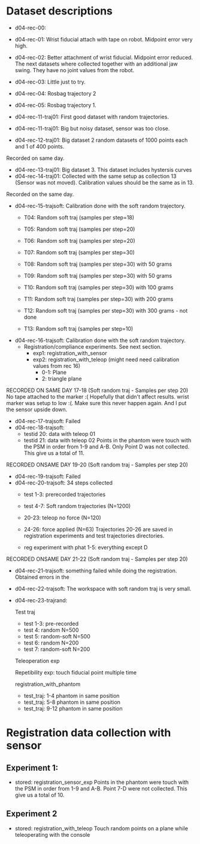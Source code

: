 # Dataset descriptions


* d04-rec-00:
* d04-rec-01: Wrist fiducial attach with tape on robot. Midpoint error very high.
* d04-rec-02: Better attachment of wrist fiducial. Midpoint error reduced.
The next datasets where collected together with an additional jaw swing. They have no joint values from the robot.
* d04-rec-03: Little just to try.
* d04-rec-04: Rosbag trajectory 2
* d04-rec-05: Rosbag trajectory 1.

* d04-rec-11-traj01: First good dataset with random trajectories.
* d04-rec-11-traj01: Big but noisy dataset, sensor was too close.
* d04-rec-12-traj01: Big dataset 2 random datasets of 1000 points each and 1 of 400 points.

Recorded on same day.
* d04-rec-13-traj01: Big dataset 3. This dataset includes hystersis curves
* d04-rec-14-traj01: Collected with the same setup as collection 13 (Sensor was not moved). Calibration values should be the same as in 13.

Recorded on the same day.
* d04-rec-15-trajsoft: Calibration done with the soft random trajectory.
    * T04: Random soft traj (samples per step=18)
    * T05: Random soft traj (samples per step=20)
    * T06: Random soft traj (samples per step=20)
    * T07: Random soft traj (samples per step=30)

    * T08: Random soft traj (samples per step=30) with 50 grams
    * T09: Random soft traj (samples per step=30) with 50 grams
    * T10: Random soft traj (samples per step=30) with 100 grams
    * T11: Random soft traj (samples per step=30) with 200 grams
    * T12: Random soft traj (samples per step=30) with 300 grams - not done

    * T13: Random soft traj (samples per step=10)
* d04-rec-16-trajsoft: Calibration done with the soft random trajectory.
    * Registration/compliance experiments. See next section. 
        * exp1: registration_with_sensor
        * exp2: registration_with_teleop (might need need calibration values from rec 16)
            * 0-1: Plane
            * 2: triangle plane

RECORDED ON SAME DAY 17-18 (Soft random traj - Samples per step 20)
No tape attached to the marker :( Hopefully that didn't affect results.
wrist marker was setup to low :(. Make sure this never happen again.
And I put the sensor upside down.

* d04-rec-17-trajsoft: Failed
* d04-rec-18-trajsoft:  
    * testid 20: data with teleop 01
    * testid 21: data with teleop 02
Points in the phantom were touch with the PSM in order from 1-9 and A-B. Only Point D was not collected. This give us a total of 11.

RECORDED ONSAME DAY 19-20 (Soft random traj - Samples per step 20)
* d04-rec-19-trajsoft: Failed
* d04-rec-20-trajsoft: 34 steps collected 
	* test 1-3: prerecorded trajectories
	* test 4-7: Soft random trajectories (N=1200)

	* 20-23: teleop no force (N=120) 
	* 24-26: force applied (N=63)
    Trajectories 20-26 are saved in registration experiments and test trajectories directories.
	
	* reg experiment with phat 1-5: everything except D 

RECORDED ONSAME DAY 21-22 (Soft random traj - Samples per step 20)
* d04-rec-21-trajsoft: something failed while doing the registration. Obtained errors in the 
* d04-rec-22-trajsoft: The workspace with soft random traj is very small.
* d04-rec-23-trajrand: 
	
	Test traj
	* test 1-3: pre-recorded
	* test 4: random N=500
	* test 5: random-soft N=500
	* test 6: random N=200
	* test 7: random-soft N=200
	
	Teleoperation exp
	
	Repetibility exp: touch fiducial point multiple time

	registration_with_phantom
	* test_traj: 1-4  phantom in same position
	* test_traj: 5-8  phantom in same position
	* test_traj: 9-12 phantom in same position

# Registration data collection with sensor

## Experiment 1:
* stored: registration_sensor_exp
Points in the phantom were touch with the PSM in order from 1-9 and A-B. Point 7-D were not collected. This give us a total of 10.

## Experiment 2
* stored: registration_with_teleop
Touch random points on a plane while teleoperating with the console
